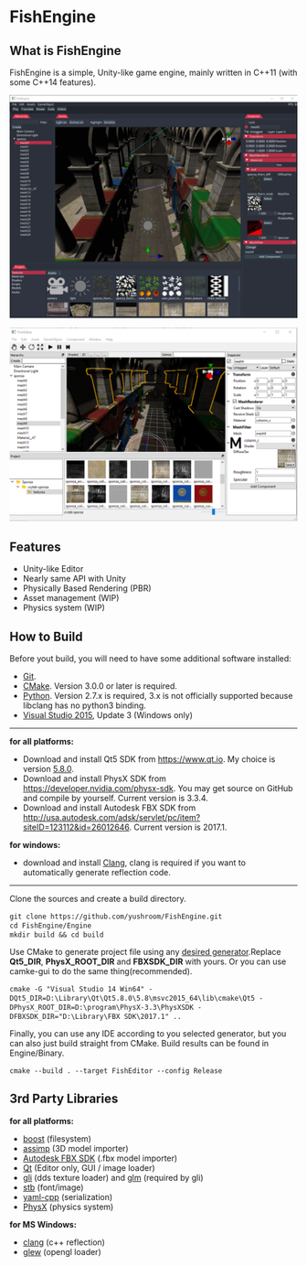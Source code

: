 # FishEngine

## What is FishEngine

FishEngine is a simple, Unity-like game engine, mainly written in C++11 (with some C++14 features).

![1](Snapshot/20161129.png)

![2](Snapshot/20170215.png)



## Features

- Unity-like Editor
- Nearly same API with Unity
- Physically Based Rendering (PBR)
- Asset management (WIP)
- Physics system (WIP)




## How to Build

Before yout build, you will need to have some additional software installed:

- [Git](http://git-scm.com/downloads).
- [CMake](https://cmake.org/download/). Version 3.0.0 or later is required.
- [Python](https://www.python.org/downloads/). Version 2.7.x is required, 3.x is not officially supported because libclang has no python3 binding.
- [Visual Studio 2015](https://www.visualstudio.com/downloads), Update 3 (Windows only)


---

**for all platforms:**

- Download and install Qt5 SDK from https://www.qt.io. My choice is version [5.8.0](http://download.qt.io/official_releases/qt/5.8/5.8.0/qt-opensource-mac-x64-clang-5.8.0.dmg).
- Download and install PhysX SDK from https://developer.nvidia.com/physx-sdk. You may get source on GitHub and compile by yourself. Current version is 3.3.4.
- Download and install Autodesk FBX SDK from http://usa.autodesk.com/adsk/servlet/pc/item?siteID=123112&id=26012646. Current version is 2017.1.

**for windows:**

- download and install [Clang](http://releases.llvm.org/3.9.1/LLVM-3.9.1-win64.exe), clang is required if you want to automatically generate reflection code.

---

Clone the sources and create a build directory.

```shell
git clone https://github.com/yushroom/FishEngine.git
cd FishEngine/Engine
mkdir build && cd build
```
Use CMake to generate project file using any [desired generator](https://cmake.org/cmake/help/v3.0/manual/cmake-generators.7.html).Replace **Qt5_DIR**, **PhysX_ROOT_DIR** and **FBXSDK_DIR** with yours. Or you can use camke-gui to do the same thing(recommended).

```shell
cmake -G "Visual Studio 14 Win64" -DQt5_DIR=D:\Library\Qt\Qt5.8.0\5.8\msvc2015_64\lib\cmake\Qt5 -DPhysX_ROOT_DIR=D:\program\PhysX-3.3\PhysXSDK -DFBXSDK_DIR="D:\Library\FBX SDK\2017.1" ..
```

Finally, you can use any IDE according to you selected generator, but you can also just build straight from CMake. Build results can be found in Engine/Binary.

```shell
cmake --build . --target FishEditor --config Release
```



## 3rd Party Libraries

**for all platforms:**

- [boost](http://www.boost.org/) (filesystem)
- [assimp](https://github.com/assimp/assimp) (3D model importer)
- [Autodesk FBX SDK](http://www.autodesk.com/products/fbx/overview) (.fbx model importer)
- [Qt](https://www.qt.io) (Editor only,  GUI / image loader)
- [gli](https://github.com/g-truc/gli) (dds texture loader) and [glm](https://github.com/g-truc/glm) (required by gli)
- [stb](https://github.com/nothings/stb) (font/image)
- [yaml-cpp](https://github.com/jbeder/yaml-cpp) (serialization)
- [PhysX](https://developer.nvidia.com/physx-sdk) (physics system)


**for MS Windows:**

- [clang](http://www.boost.org/) (c++ reflection)
- [glew](https://github.com/nigels-com/glew) (opengl loader)

